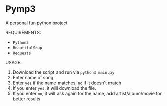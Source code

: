# Pymp3
A personal fun python project

REQUIREMENTS:
- `Python3`
- `BeautifulSoup`
- `Requests`

USAGE:
1. Download the script and run via `python3 main.py`
2. Enter name of song
3. Enter `yes` if the name matches, `no` if it doesn't match
4. If you enter `yes`, it will download the file.
5. If you enter `no`, it will ask again for the name, add artist/album/movie for better results
